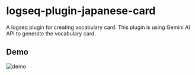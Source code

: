 # logseq-plugin-japanese-card

A logseq plugin for creating vocabulary card. This plugin is using Gemini AI API to generate the vocabulary card.

## Demo

![demo](../demo.gif)
